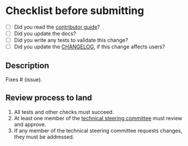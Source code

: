 # Checklist before submitting

- [ ] Did you read the [contributor guide](https://github.com/horovod/horovod/blob/master/CONTRIBUTING.md)?
- [ ] Did you update the docs?
- [ ] Did you write any tests to validate this change?  
- [ ] Did you update the [CHANGELOG](https://github.com/horovod/horovod/blob/master/CHANGELOG.md), if this change affects users?

## Description

Fixes # (issue).

## Review process to land 

1. All tests and other checks must succeed.
2. At least one member of the [technical steering committee](https://github.com/horovod/horovod/blob/master/CONTRIBUTING.md) must review and approve.
3. If any member of the technical steering committee requests changes, they must be addressed.
